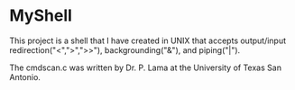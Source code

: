 # MyShell
This project is a shell that I have created in UNIX that accepts output/input redirection("&lt;",">",">>"), backgrounding("&amp;"), and piping("|").

The cmdscan.c was written by Dr. P. Lama at the University of Texas San Antonio.
